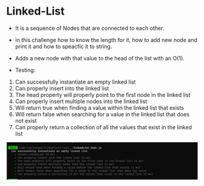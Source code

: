# Linked-List

- It is a sequence of Nodes that are connected to each other. 

- in this challenge how to know the length for it, how to add new node and print it and how to speacfic it to string.
- Adds a new node with that value to the head of the list with an O(1).

* Testing:
1. Can successfully instantiate an empty linked list
2. Can properly insert into the linked list
3. The head property will properly point to the first node in the linked list
4. Can properly insert multiple nodes into the linked list
5. Will return true when finding a value within the linked list that exists
6. Will return false when searching for a value in the linked list that does not exist
7. Can properly return a collection of all the values that exist in the linked list

![all-pass](./Linked-List.PNG)